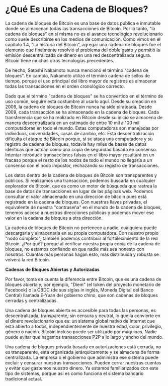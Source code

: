 # ¿Qué Es una Cadena de Bloques?
La cadena de bloques de Bitcoin es una base de datos pública e inmutable donde se almacenan todas las transacciones de Bitcoin. Por lo tanto, "la cadena de bloques" en sí misma no es el avance tecnológico revolucionario como suele describirse en los medios de comunicación. Como vimos en el capítulo 1.4, "La historia del Bitcoin", agregar una cadena de bloques fue el elemento que finalmente resolvió el problema del doble gasto y permitió la emisión descentralizada de dinero en una red descentralizada segura. Bitcoin tiene muchas otras tecnologías precedentes.

De hecho, Satoshi Nakamoto nunca mencionó el término "cadena de bloques". En cambio, Nakamoto utilizó el término cadena de sellos de tiempo, porque el uso principal del libro mayor de registros es almacenar todas las transacciones en el orden cronológico correcto.

Dado que el término "cadena de bloques" se ha convertido en el término de uso común, seguiré esta costumbre al usarlo aquí. Desde su creación en 2009, la cadena de bloques de Bitcoin nunca ha sido pirateada. Desde 2009, cada transacción se ha almacenado en la cadena de bloques. Cada transferencia que se ha realizado en Bitcoin desde su inicio se almacena de manera descentralizada en un estimado de entre 10 mil a 100 mil computadoras en todo el mundo. Estas computadoras son manejadas por individuos, universidades, casas de cambio, etc. Esta descentralización dificulta el ataque de Bitcoin porque, si se ataca una computadora y su registro de cadena de bloques, todavía hay miles de bases de datos idénticas que actúan como una copia de seguridad basada en consenso. Intentar introducir transacciones falsas en el libro mayor resultará en un fracaso porque el resto de los nodos de todo el mundo no llegaría a un consenso con el nodo impostor, rechazando su registro de transacciones.

Los datos dentro de la cadena de bloques de Bitcoin son transparentes y públicos. Si realizamos una transacción, podemos buscarla en cualquier explorador de Bitcoin, que es como un motor de búsqueda que rastrea la base de datos de transacciones en lugar de las páginas web. Podemos consultar el valor almacenado en una dirección de bitcoin pues está registrado en la cadena de bloques. Con nuestras llaves privadas, el equivalente de nuestra "contraseña" en el mundo de la cadena de bloques, tenemos acceso a nuestras direcciones públicas y podemos mover ese valor en la cadena de bloques a otra dirección.

La cadena de bloques de Bitcoin no pertenece a nadie, cualquiera puede descargarla y almacenarla en su propia computadora. Con nuestro propio "nodo completo", también podemos contribuir al fortalecimiento de la red Bitcoin. ¿Por qué? porque al verificar nuestra propia copia de la cadena de bloques, no estamos confiando en que nadie más sea honesto con nosotros. Cuantas más personas hagan esto, más distribuida y robusta se volverá la red Bitcoin.

**Cadenas de Bloques Abiertas y Autorizadas**

Por favor, toma en cuenta la diferencia entre Bitcoin, que es una cadena de bloques abierta y, por ejemplo, "Diem" (el token del proyecto monetario de Facebook) o la CBDC (de sus siglas in inglés, Moneda Digital del Banco Central) llamada E-Yuan del gobierno chino, que son cadenas de bloques cerradas y centralizadas.

Una cadena de bloques abierta es accesible para todas las personas, es descentralizada, transparente, sin censura y neutral, lo que la convierte en el dinero revolucionario que es: un sistema global nativo de Internet que está abierto a todos, independientemente de nuestra edad, color, privilegio, género o nación. Bitcoin incluso puede ser utilizado por máquinas. Nadie puede evitar que hagamos transacciones P2P a lo largo y ancho del mundo.

Una cadena de bloques privada basada en autorizaciones está cerrada, no es transparente, está organizada jerárquicamente y se almacena de forma centralizada. La empresa o el gobierno que administra ese sistema puede excluir y censurar nuestras transacciones. Pueden cerrar nuestras cuentas y evitar que gastemos nuestro dinero. Ya estamos familiarizados con este tipo de sistemas, porque así es como funciona el sistema bancario tradicional actual.
